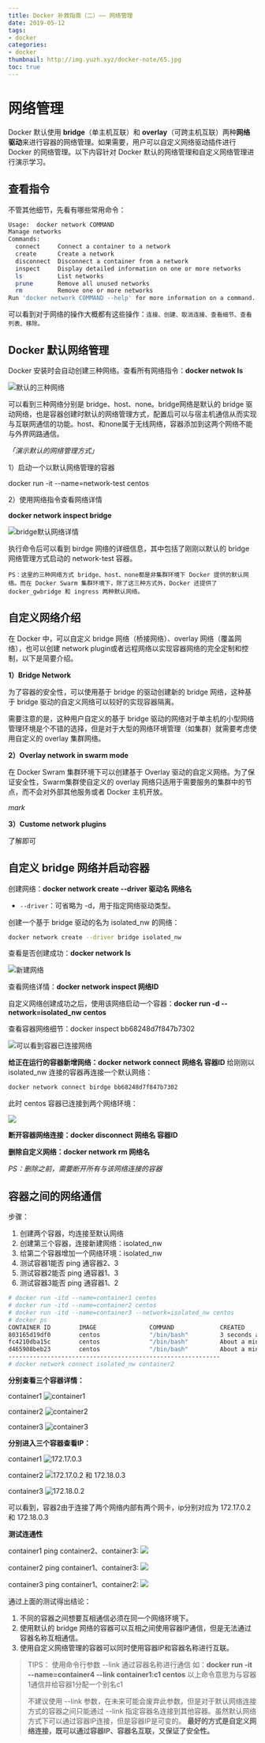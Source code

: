 ```yaml
---
title: Docker 补救指南（二）—— 网络管理
date: 2019-05-12
tags:
- docker
categories:
- docker
thumbnail: http://img.yuzh.xyz/docker-note/65.jpg
toc: true
---
```


# 网络管理

Docker 默认使用 **bridge**（单主机互联）和 **overlay**（可跨主机互联）两种**网络驱动**来进行容器的网络管理。如果需要，用户可以自定义网络驱动插件进行 Docker 的网络管理。以下内容针对 Docker 默认的网络管理和自定义网络管理进行演示学习。

<!-- more -->
## 查看指令

不管其他细节，先看有哪些常用命令：

```sh
Usage:	docker network COMMAND
Manage networks
Commands:
  connect     Connect a container to a network
  create      Create a network
  disconnect  Disconnect a container from a network
  inspect     Display detailed information on one or more networks
  ls          List networks
  prune       Remove all unused networks
  rm          Remove one or more networks
Run 'docker network COMMAND --help' for more information on a command.
```

可以看到对于网络的操作大概都有这些操作：`连接、创建、取消连接、查看细节、查看列表、移除。`

## Docker 默认网络管理

Docker 安装时会自动创建三种网络。查看所有网络指令：**docker netwok ls**

![默认的三种网络](http://img.yuzh.xyz/docker-note/20190512220300.png)

可以看到三种网络分别是 bridge、host、none。bridge网络是默认的 bridge 驱动网络，也是容器创建时默认的网络管理方式，配置后可以与宿主机通信从而实现与互联网通信的功能。host、和none属于无线网络，容器添加到这两个网络不能与外界网路通信。

*「演示默认的网络管理方式」*

1）启动一个以默认网络管理的容器

docker run -it --name=network-test centos

2）使用网络指令查看网络详情

**docker network inspect bridge**

![bridge默认网络详情](http://img.yuzh.xyz/docker-note/20190512220850.png)

执行命令后可以看到 birdge 网络的详细信息，其中包括了刚刚以默认的 bridge 网络管理方式启动的 network-test 容器。

```
PS：这里的三种网络方式 bridge、host、none都是非集群环境下 Docker 提供的默认网络。而在 Docker Swarm 集群环境下，除了这三种方式外，Docker 还提供了 docker_gwbridge 和 ingress 两种默认网络。
```

## 自定义网络介绍

在 Docker 中，可以自定义 bridge 网络（桥接网络）、overlay 网络（覆盖网络），也可以创建 network plugin或者远程网络以实现容器网络的完全定制和控制，以下是简要介绍。

**1）Bridge Network**

为了容器的安全性，可以使用基于 bridge 的驱动创建新的 bridge 网络，这种基于 bridge 驱动的自定义网络可以较好的实现容器隔离。

需要注意的是，这种用户自定义的基于 bridge 驱动的网络对于单主机的小型网络管理环境是个不错的选择，但是对于大型的网络环境管理（如集群）就需要考虑使用自定义的 overlay 集群网络。

**2）Overlay network in swarm mode**

在 Docker Swram 集群环境下可以创建基于 Overlay 驱动的自定义网络。为了保证安全性，Swarm集群使自定义的 overlay 网络只适用于需要服务的集群中的节点，而不会对外部其他服务或者 Docker 主机开放。

*mark*

**3）Custome network plugins**

了解即可

## 自定义 bridge 网络并启动容器

创建网络：**docker network create --driver 驱动名 网络名**

- `--driver`：可省略为 -d，用于指定网络驱动类型。

创建一个基于 bridge 驱动的名为 isolated_nw 的网络：
```sh
docker network create --driver bridge isolated_nw
```

查看是否创建成功：**docker network ls**

![新建网络](http://img.yuzh.xyz/docker-note/20190512223500.png)

查看网络详情：**docker network inspect 网络ID**

自定义网络创建成功之后，使用该网络启动一个容器：**docker run -d --network=isolated_nw centos**

查看容器网络细节：docker inspect bb68248d7f847b7302

![可以看到容器已连接网络](http://img.yuzh.xyz/docker-note/20190512224730.png)

**给正在运行的容器新增网络：docker network connect 网络名 容器ID**
给刚刚以 isolated_nw 连接的容器再连接一个默认网络：

```sh
docker network connect birdge bb68248d7f847b7302
```

此时 centos 容器已连接到两个网络环境：

![](http://img.yuzh.xyz/docker-note/20190512225816.png)

**断开容器网络连接：docker disconnect 网络名 容器ID**

**删除自定义网络：docker network rm 网络名**

*PS：删除之前，需要断开所有与该网络连接的容器*

## 容器之间的网络通信

步骤：

1. 创建两个容器，均连接至默认网络
2. 创建第三个容器，连接新建网络：isolated_nw
3. 给第二个容器增加一个网络环境：isolated_nw
4. 测试容器1能否 ping 通容器2、3
5. 测试容器2能否 ping 通容器1、3
6. 测试容器3能否 ping 通容器1、2

```sh
# docker run -itd --name=container1 centos
# docker run -itd --name=container2 centos
# docker run -itd --name=container3 --network=isolated_nw centos
# docker ps
CONTAINER ID        IMAGE               COMMAND             CREATED              STATUS              PORTS               NAMES
803165d19df0        centos              "/bin/bash"         3 seconds ago        Up 2 seconds                            container3
fc4210dba15c        centos              "/bin/bash"         About a minute ago   Up About a minute                       container1
d465908beb23        centos              "/bin/bash"         About a minute ago   Up About a minute                       container2
------------------------------------------------------------
# docker network connect isolated_nw container2
```

**分别查看三个容器详情：**

container1
![container1](http://img.yuzh.xyz/docker-note/20190512232848.png)

container2
![container2](http://img.yuzh.xyz/docker-note/20190512232935.png)

container3
![container3](http://img.yuzh.xyz/docker-note/20190512232956.png)

**分别进入三个容器查看IP：**

container1
![172.17.0.3](http://img.yuzh.xyz/docker-note/20190512233416.png)

container2
![172.17.0.2 和 172.18.0.3](http://img.yuzh.xyz/docker-note/20190512233457.png)

container3
![172.18.0.2](http://img.yuzh.xyz/docker-note/20190512233544.png)

可以看到，容器2由于连接了两个网络内部有两个网卡，ip分别对应为 172.17.0.2 和 172.18.0.3

**测试连通性**

container1 ping container2、container3:
![](http://img.yuzh.xyz/docker-note/20190512234638.png)

container2 ping container1、container3:
![](http://img.yuzh.xyz/docker-note/20190512235157.png)

container3 ping container1、container2:
![](http://img.yuzh.xyz/docker-note.20190512235503.png)

通过上面的测试得出结论：

1. 不同的容器之间想要互相通信必须在同一个网络环境下。
2. 使用默认的 bridge 网络的容器可以互相之间使用容器IP通信，但是无法通过容器名称互相通信。
3. 使用自定义网络管理的容器可以同时使用容器IP和容器名称进行互联。

> TIPS：
> 使用命令行参数 --link 通过容器名称进行通信
> 如：**docker run -it --name=container4 --link container1:c1 centos**
> 以上命令意思为与容器1通信并给容器1分配一个别名c1
>
> 不建议使用 --link 参数，在未来可能会废弃此参数。但是对于默认网络连接方式的容器之间只能通过 --link 指定容器名连接到其他容器。虽然默认网络方式下可以通过容器IP连接，但是容器IP是可变的。
> **最好的方式是自定义网络连接，既可以通过容器IP、容器名互联，又保证了安全性。**
